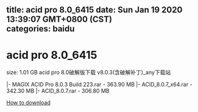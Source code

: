 
title: acid pro 8.0_6415
date: Sun Jan 19 2020 13:39:07 GMT+0800 (CST)    
categories: baidu
---

# acid pro 8.0_6415
size: 1.01 GB
 acid pro 8.0破解版下载 v8.0.3(含破解补丁)_any下载站
 
|- MAGIX ACID Pro 8.0.3 Build 223.rar - 363.90 MB
|- ACID_8.0.7_x64.rar - 342.30 MB
|- ACID_8.0.7.rar - 306.80 MB

[How to download](https://bpcam.bemobtrk.com/go/2ceec3aa-1ca2-46d6-b9ff-aaa5c184517c?jno=3648)
